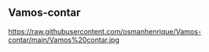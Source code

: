 ## Vamos-contar

https://raw.githubusercontent.com/osmanhenrique/Vamos-contar/main/Vamos%20contar.jpg
